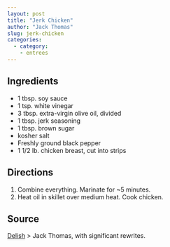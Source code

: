 ```yaml
---
layout: post
title: "Jerk Chicken"
author: "Jack Thomas"
slug: jerk-chicken
categories:
  - category:
    - entrees
---
```


## Ingredients

- 1 tbsp. soy sauce
- 1 tsp. white vinegar
- 3 tbsp. extra-virgin olive oil, divided
- 1 tbsp. jerk seasoning
- 1 tbsp. brown sugar
- kosher salt
- Freshly ground black pepper
- 1 1/2 lb. chicken breast, cut into strips

## Directions

1. Combine everything. Marinate for ~5 minutes.
2. Heat oil in skillet over medium heat. Cook chicken.

## Source

[Delish](https://www.delish.com/cooking/recipe-ideas/recipes/a49456/jerk-chicken-tacos-recipe/) > Jack Thomas, with significant rewrites.


